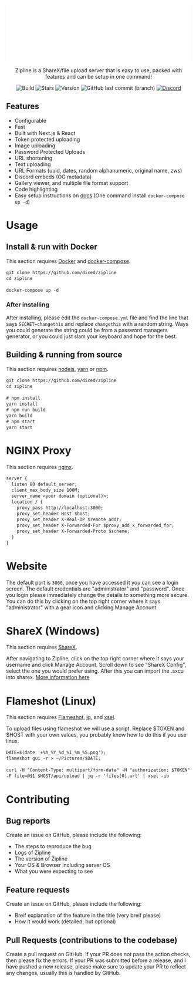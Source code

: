 <div align="center">
  <img src="https://raw.githubusercontent.com/diced/zipline/trunk/public/zipline_small.png"/>

  Zipline is a ShareX/file upload server that is easy to use, packed with features and can be setup in one command!

  ![Build](https://img.shields.io/github/workflow/status/diced/zipline/CD:%20Push%20Docker%20Images?logo=github&style=flat-square)
  ![Stars](https://img.shields.io/github/stars/diced/zipline?logo=github&style=flat-square)
  ![Version](https://img.shields.io/github/package-json/v/diced/zipline?logo=git&logoColor=white&style=flat-square)
  ![GitHub last commit (branch)](https://img.shields.io/github/last-commit/diced/zipline/trunk?logo=git&logoColor=white&style=flat-square)
  [![Discord](https://img.shields.io/discord/729771078196527176?color=%23777ed3&label=discord&logo=discord&logoColor=white&style=flat-square)](https://discord.gg/EAhCRfGxCF)

</div>

## Features
- Configurable
- Fast
- Built with Next.js & React
- Token protected uploading
- Image uploading
- Password Protected Uploads
- URL shortening
- Text uploading
- URL Formats (uuid, dates, random alphanumeric, original name, zws)
- Discord embeds (OG metadata)
- Gallery viewer, and multiple file format support
- Code highlighting
- Easy setup instructions on [docs](https://zipl.vercel.app/) (One command install `docker-compose up -d`)

# Usage

## Install & run with Docker
This section requires [Docker](https://docs.docker.com/get-docker/) and [docker-compose](https://docs.docker.com/compose/install/).

```shell
git clone https://github.com/diced/zipline
cd zipline

docker-compose up -d
```

### After installing
After installing, please edit the `docker-compose.yml` file and find the line that says `SECRET=changethis` and replace `changethis` with a random string.
Ways you could generate the string could be from a password managers generator, or you could just slam your keyboard and hope for the best.

## Building & running from source
This section requires [nodejs](https://nodejs.org), [yarn](https://yarnpkg.com/) or [npm](https://npmjs.com).
```shell
git clone https://github.com/diced/zipline
cd zipline

# npm install
yarn install
# npm run build
yarn build
# npm start
yarn start
```

# NGINX Proxy
This section requires [nginx](https://nginx.org/).

```nginx
server {
  listen 80 default_server;
  client_max_body_size 100M;
  server_name <your domain (optional)>;
  location / {
    proxy_pass http://localhost:3000;
    proxy_set_header Host $host;
    proxy_set_header X-Real-IP $remote_addr;
    proxy_set_header X-Forwarded-For $proxy_add_x_forwarded_for;
    proxy_set_header X-Forwarded-Proto $scheme;
  }
}
```

# Website
The default port is `3000`, once you have accessed it you can see a login screen. The default credentials are "administrator" and "password". Once you login please immediately change the details to something more secure. You can do this by clicking on the top right corner where it says "administrator" with a gear icon and clicking Manage Account.

# ShareX (Windows)
This section requires [ShareX](https://www.getsharex.com/).

After navigating to Zipline, click on the top right corner where it says your username and click Manage Account. Scroll down to see "ShareX Config", select the one you would prefer using. After this you can import the .sxcu into sharex. [More information here](https://zipl.vercel.app/docs/uploaders/sharex)

# Flameshot (Linux)
This section requires [Flameshot](https://www.flameshot.org/), [jq](https://stedolan.github.io/jq/), and [xsel](https://github.com/kfish/xsel).

To upload files using flameshot we will use a script. Replace $TOKEN and $HOST with your own values, you probably know how to do this if you use linux.

```shell
DATE=$(date '+%h_%Y_%d_%I_%m_%S.png');
flameshot gui -r > ~/Pictures/$DATE;

curl -H "Content-Type: multipart/form-data" -H "authorization: $TOKEN" -F file=@$1 $HOST/api/upload | jq -r 'files[0].url' | xsel -ib
```

# Contributing

## Bug reports
Create an issue on GitHub, please include the following:
* The steps to reproduce the bug
* Logs of Zipline
* The version of Zipline
* Your OS & Browser including server OS
* What you were expecting to see

## Feature requests
Create an issue on GitHub, please include the following:
* Breif explanation of the feature in the title (very breif please)
* How it would work (detailed, but optional)

## Pull Requests (contributions to the codebase)
Create a pull request on GitHub. If your PR does not pass the action checks, then please fix the errors. If your PR was submitted before a release, and I have pushed a new release, please make sure to update your PR to reflect any changes, usually this is handled by GitHub.